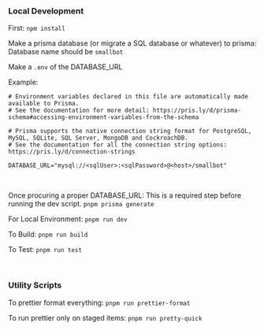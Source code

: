 ### Local Development
First:
`npm install`

Make a prisma database (or migrate a SQL database or whatever) to prisma:
Database name should be `smallbot`

Make a `.env` of the DATABASE_URL

Example:

```
# Environment variables declared in this file are automatically made available to Prisma.
# See the documentation for more detail: https://pris.ly/d/prisma-schema#accessing-environment-variables-from-the-schema

# Prisma supports the native connection string format for PostgreSQL, MySQL, SQLite, SQL Server, MongoDB and CockroachDB.
# See the documentation for all the connection string options: https://pris.ly/d/connection-strings

DATABASE_URL="mysql://<sqlUser>:<sqlPassword>@<host>/smallbot"
```

<br/>

Once procuring a proper DATABASE_URL:
This is a required step before running the dev script.
`pnpm prisma generate`

For Local Environment:
`pnpm run dev`

To Build:
`pnpm run build`

To Test:
`pnpm run test`

<br />

### Utility Scripts
To prettier format everything:
`pnpm run prettier-format`

To run prettier only on staged items:
`pnpm run pretty-quick`
